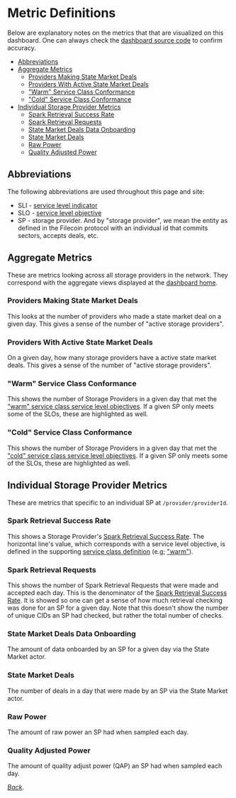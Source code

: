 # Metric Definitions <!-- omit from toc -->

Below are explanatory notes on the metrics that that are visualized on this dashboard.  One can always check the [dashboard source code](https://github.com/filecoin-project/filecoin-storage-providers-market) to confirm accuracy.

- [Abbreviations](#abbreviations)
- [Aggregate Metrics](#aggregate-metrics)
  - [Providers Making State Market Deals](#providers-making-state-market-deals)
  - [Providers With Active State Market Deals](#providers-with-active-state-market-deals)
  - ["Warm" Service Class Conformance](#warm-service-class-conformance)
  - ["Cold" Service Class Conformance](#cold-service-class-conformance)
- [Individual Storage Provider Metrics](#individual-storage-provider-metrics)
  - [Spark Retrieval Success Rate](#spark-retrieval-success-rate)
  - [Spark Retrieval Requests](#spark-retrieval-requests)
  - [State Market Deals Data Onboarding](#state-market-deals-data-onboarding)
  - [State Market Deals](#state-market-deals)
  - [Raw Power](#raw-power)
  - [Quality Adjusted Power](#quality-adjusted-power)


## Abbreviations
The following abbreviations are used throughout this page and site:
* SLI - [service level indicator](https://github.com/filecoin-project/service-classes/blob/main/README.md#service-level-indicators)
* SLO - [service level objective](https://github.com/filecoin-project/service-classes/blob/main/README.md#service-level-objectives)
* SP - storage provider.  And by "storage provider", we mean the entity as defined in the Filecoin protocol with an individual id that commits sectors, accepts deals, etc.

## Aggregate Metrics
These are metrics looking across all storage providers in the network.  They correspond with the aggregate views displayed at the [dashboard home](/).

### Providers Making State Market Deals
This looks at the number of providers who made a state market deal on a given day.  This gives a sense of the number of "active storage providers".

### Providers With Active State Market Deals
On a given day, how many storage providers have a active state market deals.  This gives a sense of the number of "active storage providers".

### "Warm" Service Class Conformance
This shows the number of Storage Providers in a given day that met the ["warm" service class service level objectives](https://github.com/filecoin-project/service-classes/service-classes/warm.md).  If a given SP only meets some of the SLOs, these are highlighted as well.

### "Cold" Service Class Conformance
This shows the number of Storage Providers in a given day that met the ["cold" service class service level objectives](https://github.com/filecoin-project/service-classes/service-classes/cold.md).  If a given SP only meets some of the SLOs, these are highlighted as well.

## Individual Storage Provider Metrics
These are metrics that specific to an individual SP at `/provider/providerId`.

### Spark Retrieval Success Rate
This shows a Storage Provider's [Spark Retrieval Success Rate](https://github.com/filecoin-project/service-classes/service-level-indicators/spark-retrieval-success-rate.md).  The horizontal line's value, which corresponds with a service level objective, is defined in the supporting [service class definition](https://github.com/filecoin-project/service-classes/service-classes) (e.g; ["warm"](https://github.com/filecoin-project/service-classes/service-classes/warm.md)).

### Spark Retrieval Requests
This shows the number of Spark Retrieval Requests that were made and accepted each day.  This is the denominator of the [Spark Retrieval Success Rate](#spark-retrieval-success-rate).  It is showed so one can get a sense of how much retrieval checking was done for an SP for a given day.  Note that this doesn't show the number of unique CIDs an SP had checked, but rather the total number of checks.

### State Market Deals Data Onboarding
The amount of data onboarded by an SP for a given day via the State Market actor.

### State Market Deals
The number of deals in a day that were made by an SP via the State Market actor.

### Raw Power
The amount of raw power an SP had when sampled each day.

### Quality Adjusted Power
The amount of quality adjust power (QAP) an SP had when sampled each day.

_[Back](/)_.
